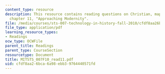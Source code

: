 ```yaml
---
content_type: resource
description: This resource contains reading questions on Christian, maps of time,
  chapter 11, "Approaching Modernity".
file: /media/courses/sts-007-technology-in-history-fall-2010/cfdf8aa26bca6a98ebb39764440571fd_MITSTS_007F10_read11.pdf
file_type: application/pdf
learning_resource_types:
- Readings
ocw_type: OCWFile
parent_title: Readings
parent_type: CourseSection
resourcetype: Document
title: MITSTS_007F10_read11.pdf
uid: cfdf8aa2-6bca-6a98-ebb3-9764440571fd
---
```


